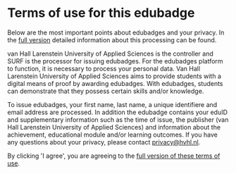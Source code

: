 # Terms of use for this edubadge

Below are the most important points about edubadges and your privacy. In the [full version](https://raw.githubusercontent.com/edubadges/privacy/master/hogeschool-van-hall-larenstein/edubadges-formal-text-en.md) detailed information about this processing can be found.

van Hall Larenstein University of Applied Sciences is the controller and SURF is the processor for issuing edubadges. For the edubadges platform to function, it is necessary to process your personal data. Van Hall Larenstein University of Applied Sciences aims to provide students with a digital means of proof by awarding edubadges. With edubadges, students can demonstrate that they possess certain skills and/or knowledge.

To issue edubadges, your first name, last name, a unique identifiere and email address are processed. In addition the edubadge contains your eduID and supplementary information such as the time of issue, the publisher (van Hall Larenstein University of Applied Sciences) and information about the achievement, educational module and/or learning outcomes. If you have any questions about your privacy, please contact [privacy@hvhl.nl](mailto:privacy@hvhl.nl).

By clicking 'I agree', you are agreeing to the [full version of these terms of use](https://raw.githubusercontent.com/edubadges/privacy/master/hogeschool-van-hall-larenstein/edubadges-formal-text-en.md).